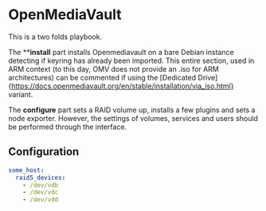 
# OpenMediaVault

This is a two folds playbook. 

The ****install** part installs Openmediavault on a bare Debian instance detecting if keyring has already been imported. This entire section, used in ARM context (to this day, OMV does not provide an .iso for ARM architectures) can be commented if using the [Dedicated Drive]{https://docs.openmediavault.org/en/stable/installation/via_iso.html} variant.

The **configure** part sets a RAID volume up, installs a few plugins and sets a node exporter. However, the settings of volumes, services and users should be performed through the interface.

## Configuration

```yaml
some_host:
  raid5_devices: 
    - /dev/vdb 
    - /dev/vdc 
    - /dev/vdd
```

